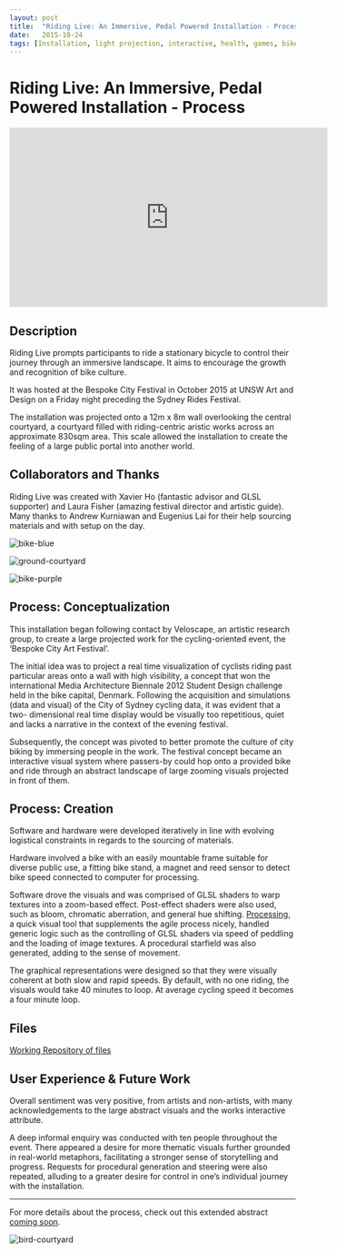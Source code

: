 ```yaml
---
layout: post
title:  "Riding Live: An Immersive, Pedal Powered Installation - Process"
date:   2015-10-24
tags: [Installation, light projection, interactive, health, games, bike culture]
---
```


# Riding Live: An Immersive, Pedal Powered Installation - Process

<iframe width="560" height="315" src="https://www.youtube.com/embed/u3fd3sHLgro" frameborder="0" allowfullscreen></iframe>

## Description

Riding Live prompts participants to ride a stationary bicycle to control their journey through an immersive landscape. It aims to encourage the growth and recognition of bike culture. 

It was hosted at the Bespoke City Festival in October 2015 at UNSW Art and Design on a Friday night preceding the Sydney Rides Festival. 

The installation was projected onto a 12m x 8m wall overlooking the central courtyard, a courtyard filled with riding-centric aristic works across an approximate 830sqm area. This scale allowed the installation to create the feeling of a large public portal into another world.

## Collaborators and Thanks

Riding Live was created with Xavier Ho (fantastic advisor and GLSL supporter) and Laura Fisher (amazing festival director and artistic guide). Many thanks to Andrew Kurniawan and Eugenius Lai for their help sourcing materials and with setup on the day.

![bike-blue](media/select_images/bike-blue.jpg)

![ground-courtyard](media/select_images/ground-courtyard.jpg)

![bike-purple](media/select_images/bike-purple.jpg)

## Process: Conceptualization

This installation began following contact by Veloscape, an artistic research group, to create a large projected work for the cycling-oriented event, the ‘Bespoke City Art Festival’.

The initial idea was to project a real time visualization of cyclists riding past particular areas onto a wall with high visibility, a concept that won the international Media Architecture Biennale 2012 Student Design challenge held in the bike capital, Denmark. Following the acquisition and simulations (data and visual) of the City of Sydney cycling data, it was evident that a two- dimensional real time display would be visually too repetitious, quiet and lacks a narrative in the context of the evening festival.

Subsequently, the concept was pivoted to better promote the culture of city biking by immersing people in the work. The festival concept became an interactive visual system where passers-by could hop onto a provided bike and ride through an abstract landscape of large zooming visuals projected in front of them.

## Process: Creation

Software and hardware were developed iteratively in line with evolving logistical constraints in regards to the sourcing of materials.

Hardware involved a bike with an easily mountable frame suitable for diverse public use, a fitting bike stand, a magnet and reed sensor to detect bike speed connected to computer for processing.

Software drove the visuals and was comprised of GLSL shaders to warp textures into a zoom-based effect. Post-effect shaders were also used, such as bloom, chromatic aberration, and general hue shifting. [Processing](processing.org), a quick visual tool that supplements the agile process nicely, handled generic logic such as the controlling of GLSL shaders via speed of peddling and the loading of image textures. A procedural starfield was also generated, adding to the sense of movement.

The graphical representations were designed so that they were visually coherent at both slow and rapid speeds. By default, with no one riding, the visuals would take 40 minutes to loop. At average cycling speed it becomes a four minute loop.

## Files

[Working Repository of files](https://bitbucket.org/hanleyweng/astral-bikes-repo)

## User Experience & Future Work

Overall sentiment was very positive, from artists and non-artists, with many acknowledgements to the large abstract visuals and the works interactive attribute. 

A deep informal enquiry was conducted with ten people throughout the event. There appeared a desire for more thematic visuals further grounded in real-world metaphors, facilitating a stronger sense of storytelling and progress. Requests for procedural generation and steering were also repeated, alluding to a greater desire for control in one’s individual journey with the installation.

---

For more details about the process, check out this extended abstract [coming soon]().

![bird-courtyard](media/select_images/bird-courtyard.jpg)